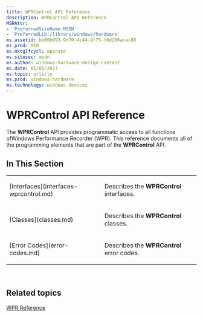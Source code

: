 ```yaml
---
title: WPRControl API Reference
description: WPRControl API Reference
MSHAttr:
- 'PreferredSiteName:MSDN'
- 'PreferredLib:/library/windows/hardware'
ms.assetid: bb00b993-9d70-4c44-9f75-f6d286acac80
ms.prod: W10
ms.mktglfcycl: operate
ms.sitesec: msdn
ms.author: windows-hardware-design-content
ms.date: 05/05/2017
ms.topic: article
ms.prod: windows-hardware
ms.technology: windows-devices
---
```


# WPRControl API Reference


The **WPRControl** API provides programmatic access to all functions ofWindows Performance Recorder (WPR). This reference documents all of the programming elements that are part of the **WPRControl** API.

## In This Section


<table>
<colgroup>
<col width="50%" />
<col width="50%" />
</colgroup>
<tbody>
<tr class="odd">
<td><p>[Interfaces](interfaces-wprcontrol.md)</p></td>
<td><p>Describes the <strong>WPRControl</strong> interfaces.</p></td>
</tr>
<tr class="even">
<td><p>[Classes](classes.md)</p></td>
<td><p>Describes the <strong>WPRControl</strong> classes.</p></td>
</tr>
<tr class="odd">
<td><p>[Error Codes](error-codes.md)</p></td>
<td><p>Describes the <strong>WPRControl</strong> error codes.</p></td>
</tr>
</tbody>
</table>

 

## Related topics


[WPR Reference](wpr-reference.md)

 

 







